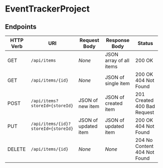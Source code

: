 # EventTrackerProject

## Endpoints

| HTTP Verb | URI                                 | Request Body        | Response Body                 | Status                       |
|-----------|-------------------------------------|---------------------|-------------------------------|------------------------------|
| GET       | `/api/items`                        | _None_              | JSON array of all items       | 200 OK                       |
| GET       | `/api/items/{id}`                   | _None_              | JSON of single item           | 200 OK <br> 404 Not Found    |
| POST      | `/api/items?storeId={storeId}`      | JSON of new item    | JSON of created item          | 201 Created <br> 400 Bad Request |
| PUT       | `/api/items/{id}?storeId={storeId}` | JSON of updated item| JSON of updated item          | 200 OK <br> 404 Not Found    |
| DELETE    | `/api/items/{id}`                   | _None_              | _None_                        | 204 No Content <br> 404 Not Found |


